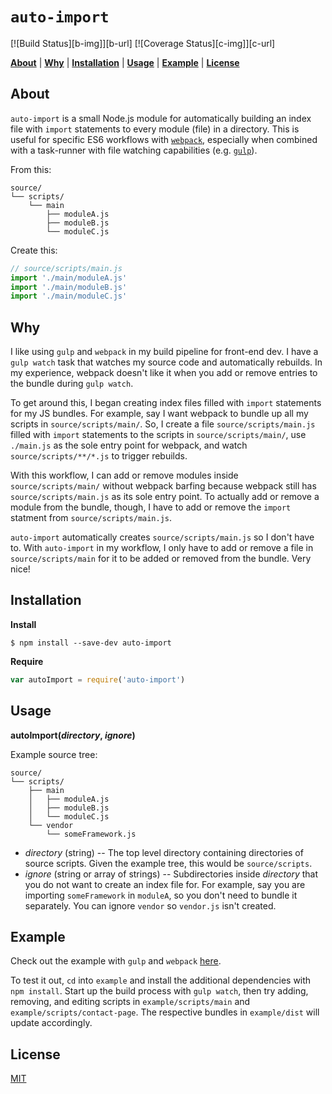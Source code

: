 # `auto-import`

[![Build Status][b-img]][b-url] [![Coverage Status][c-img]][c-url]

<b>[About](#about)</b> |
<b>[Why](#why)</b> |
<b>[Installation](#installation)</b> |
<b>[Usage](#usage)</b> |
<b>[Example](#example)</b> |
<b>[License](#license)</b>

## About

`auto-import` is a small Node.js module for automatically building an index file with `import` statements to every module (file) in a directory.
This is useful for specific ES6 workflows with [`webpack`](https://github.com/webpack/webpack), especially when combined with a task-runner with file watching capabilities (e.g. [`gulp`](https://github.com/gulpjs/gulp)).

From this:
```
source/
└── scripts/
    └── main
        ├── moduleA.js
        ├── moduleB.js
        └── moduleC.js
```

Create this:
```js
// source/scripts/main.js
import './main/moduleA.js'
import './main/moduleB.js'
import './main/moduleC.js'
```

## Why

I like using `gulp` and `webpack` in my build pipeline for front-end dev.
I have a `gulp watch` task that watches my source code and automatically rebuilds.
In my experience, webpack doesn't like it when you add or remove entries to the bundle during `gulp watch`.

To get around this, I began creating index files filled with `import` statements for my JS bundles.
For example, say I want webpack to bundle up all my scripts in `source/scripts/main/`.
So, I create a file `source/scripts/main.js` filled with `import` statements to the scripts in `source/scripts/main/`, use `./main.js` as the sole entry point for webpack, and watch `source/scripts/**/*.js` to trigger rebuilds.

With this workflow, I can add or remove modules inside `source/scripts/main/` without webpack barfing because webpack still has `source/scripts/main.js` as its sole entry point.
To actually add or remove a module from the bundle, though, I have to add or remove the `import` statment from `source/scripts/main.js`.

`auto-import` automatically creates `source/scripts/main.js` so I don't have to.
With `auto-import` in my workflow, I only have to add or remove a file in `source/scripts/main` for it to be added or removed from the bundle.
Very nice!

## Installation

**Install**
```
$ npm install --save-dev auto-import
```

**Require**
```js
var autoImport = require('auto-import')
```

## Usage

**autoImport(*directory*, *ignore*)**

Example source tree:
```
source/
└── scripts/
    ├── main
    │   ├── moduleA.js
    │   ├── moduleB.js
    │   └── moduleC.js
    └── vendor
        └── someFramework.js
```

- *directory* (string) -- The top level directory containing directories of source scripts.
  Given the example tree, this would be `source/scripts`.
- *ignore* (string or array of strings) -- Subdirectories inside *directory* that you do not want to create an index file for.
  For example, say you are importing `someFramework` in `moduleA`, so you don't need to bundle it separately.
  You can ignore `vendor` so `vendor.js` isn't created.

## Example

Check out the example with `gulp` and `webpack` [here](https://github.com/codekirei/auto-import/tree/master/example).

To test it out, `cd` into `example` and install the additional dependencies with `npm install`.
Start up the build process with `gulp watch`, then try adding, removing, and editing scripts in `example/scripts/main` and `example/scripts/contact-page`.
The respective bundles in `example/dist` will update accordingly.

## License

[MIT](https://github.com/codekirei/auto-import/blob/master/license)

<!--
  travis
  [b-url]: https://travis-ci.org/codekirei/auto-import
  [b-img]: https://travis-ci.org/codekirei/auto-import.svg?branch=master

  coveralls
  [c-url]: https://coveralls.io/github/codekirei/auto-import?branch=master
  [c-img]: https://coveralls.io/repos/codekirei/auto-import/badge.svg?branch=master&service=github
-->
